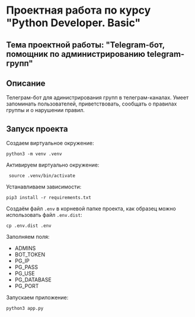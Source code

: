 # Проектная работа по курсу "Python Developer. Basic"

## Тема проектной работы: "Telegram-бот, помощник по администрированию telegram-групп"

## Описание

Телеграм-бот для адинистрирования групп в телеграм-каналах. Умеет запоминать пользователей, приветствовать, сообщать о правилах группы и о нарушении правил.

## Запуск проекта

Создаем виртуальное окружение:

```shell
python3 -m venv .venv
```

Активируем виртуально окружение:

```shell
 source .venv/bin/activate
```

Устанавливаем зависимости:

```shell
pip3 install -r requirements.txt
```

Создаём файл `.env` в корневой папке проекта, как образец можно использовать файл `.env.dist`:

```shell
cp .env.dist .env
```

Заполняем поля:

- ADMINS
- BOT_TOKEN
- PG_IP
- PG_PASS
- PG_USE
- PG_DATABASE
- PG_PORT

Запускаем приложение:

```shell
python3 app.py
```
